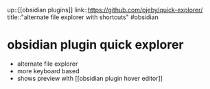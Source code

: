 up::[[obsidian plugins]]
link::https://github.com/pjeby/quick-explorer/
title::"alternate file explorer with shortcuts"
#obsidian 
# obsidian plugin quick explorer
 - alternate file explorer
 - more keyboard based
 - shows preview with [[obsidian plugin hover editor]]
